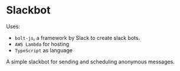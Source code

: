 # Slackbot

Uses:
-  `bolt-js`, a framework by Slack to create slack bots.
-  `AWS Lambda` for hosting
-  `TypeScript` as language

A simple slackbot for sending and scheduling anonymous messages.
